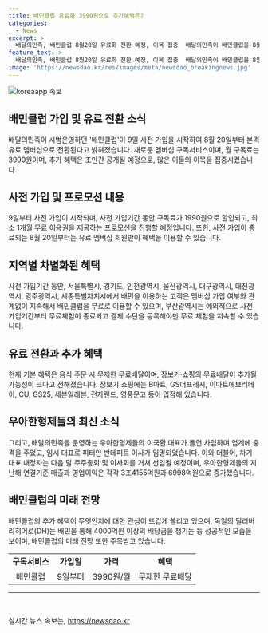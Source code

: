 ```yaml
---
title: 배민클럽 유료화 3990원으로 추가혜택은?
categories:
  - News
excerpt: >
  배달의민족, 배민클럽 8월20일 유료화 전환 예정, 이목 집중  배달의민족이 배민클럽을 8월20일부터 유료로 전환한다. 가입 전 9일부터 사전 가입을 받으며 월 구독료는 3990원으로 예정. 사전 가입 시 구독료 할인 및 무료 이용권 프로모션 진행 예정이며, 지역별로 무료 체험 혜택이 적용된다. 기본 혜택에 무제한 무료배달 외에 장보기·쇼핑의 무료배달이 추가될 예정이며, 회원만 혜택을 이용할 수 있다. 이 바꿔 사업자인 우아한형제들의 이국환 대표의 사임과 차기 대표 내정자의 선임 예정이다.
feature_text: >
  배달의민족, 배민클럽 8월20일 유료화 전환 예정, 이목 집중  배달의민족이 배민클럽을 8월20일부터 유료로 전환한다. 가입 전 9일부터 사전 가입을 받으며 월 구독료는 3990원으로 예정. 사전 가입 시 구독료 할인 및 무료 이용권 프로모션 진행 예정이며, 지역별로 무료 체험 혜택이 적용된다. 기본 혜택에 무제한 무료배달 외에 장보기·쇼핑의 무료배달이 추가될 예정이며, 회원만 혜택을 이용할 수 있다. 이 바꿔 사업자인 우아한형제들의 이국환 대표의 사임과 차기 대표 내정자의 선임 예정이다.
image: 'https://newsdao.kr/res/images/meta/newsdao_breakingnews.jpg'
---
```


<p><img src="https://newsdao.kr/res/images/meta/newsdao_breakingnews.jpg" alt="koreaapp 속보" /></p>

<h2 data-ke-size="size26">배민클럽 가입 및 유료 전환 소식</h2>

<p data-ke-size="size16">배달의민족이 시범운영하던 '배민클럽'이 9일 사전 가입을 시작하여 8월 20일부터 본격 유료 멤버십으로 전환된다고 밝혀졌습니다. 새로운 멤버십 구독서비스이며, 월 구독료는 3990원이며, 추가 혜택은 조만간 공개될 예정으로, 많은 이들의 이목을 집중시켰습니다.</p>

<h2 data-ke-size="size26">사전 가입 및 프로모션 내용</h2>

<p data-ke-size="size16">9일부터 사전 가입이 시작되며, 사전 가입기간 동안 구독료가 1990원으로 할인되고, 최소 1개월 무료 이용권을 제공하는 프로모션을 진행할 예정입니다. 또한, 사전 가입이 종료되는 8월 20일부터는 유료 멤버십 회원만이 혜택을 이용할 수 있습니다.</p>

<h2 data-ke-size="size26">지역별 차별화된 혜택</h2>

<p data-ke-size="size16">사전 가입기간 동안, 서울특별시, 경기도, 인천광역시, 울산광역시, 대구광역시, 대전광역시, 광주광역시, 세종특별자치시에서 배민을 이용하는 고객은 멤버십 가입 여부와 관계없이 지속해서 배민클럽을 무료로 이용할 수 있으며, 부산광역시는 예외적으로 사전 가입기간부터 무료체험이 종료되고 결제 수단을 등록해야만 무료 체험을 지속할 수 있습니다.</p>

<h2 data-ke-size="size26">유료 전환과 추가 혜택</h2>

<p data-ke-size="size16">현재 기본 혜택은 음식 주문 시 무제한 무료배달이며, 장보기·쇼핑의 무료배달이 추가될 가능성이 크다고 전해졌습니다. 장보기·쇼핑에는 B마트, GS더프레시, 이마트에브리데이, CU, GS25, 세븐일레븐, 전자랜드, 영풍문고 등이 입점해 있습니다.</p>

<h2 data-ke-size="size26">우아한형제들의 최신 소식</h2>

<p data-ke-size="size16">그리고, 배달의민족을 운영하는 우아한형제들의 이국환 대표가 돌연 사임하며 업계에 충격을 주었고, 임시 대표로 피터얀 반데피트 이사가 임명되었습니다. 이와 더불어, 차기 대표 내정자는 다음 달 주주총회 및 이사회를 거쳐 선임될 예정이며, 우아한형제들의 지난해 연결기준 매출과 영업이익은 각각 3조4155억원과 6998억원으로 증가했습니다.</p>

<h2 data-ke-size="size26">배민클럽의 미래 전망</h2>

<p data-ke-size="size16">배민클럽의 추가 혜택이 무엇인지에 대한 관심이 뜨겁게 쏠리고 있으며, 독일의 딜리버리히어로(DH)는 배민을 통해 4000억원 이상의 배당금을 챙기는 등 성공적인 모습을 보이며, 배민클럽의 미래 전망 또한 주목받고 있습니다.</p>

<table>
  <tbody>
    <tr>
      <td style="text-align: center; height: 17px;"><b>구독서비스</b></td>
      <td style="text-align: center; height: 17px;"><b>가입일</b></td>
      <td style="text-align: center; height: 17px;"><b>가격</b></td>
      <td style="text-align: center; height: 17px;"><b>혜택</b></td>
    </tr>
    <tr>
      <td style="text-align: center; height: 17px;">배민클럽</td>
      <td style="text-align: center; height: 17px;">9일부터</td>
      <td style="text-align: center; height: 17px;">3990원/월</td>
      <td style="text-align: center; height: 17px;">무제한 무료배달</td>
    </tr>
  </tbody>
</table>

<hr>

<p data-ke-size="size16">&nbsp;</p>
실시간 뉴스 속보는, <a href="https://newsdao.kr" rel="dofollow">https://newsdao.kr</a>


